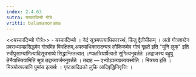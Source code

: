 ```yaml
---
index: 2.4.63
sutra: यस्कादिभ्यो गोत्रे
vritti: balamanorama
---
```


<<यस्कादिभ्यो गोत्रे>> - यस्कादिभ्यो । नेदं सूत्रमपत्याधिकारस्थं, किंतु द्वैतीयीकम् । अतो गोत्रशब्देन प्रवराध्यायप्रसिद्धमेव गोत्रमिह विवक्षितम्,अपत्याधिकारादन्यत्र लौकिकमेव गोत्रं गृह्रते॑ इति "यूनि लुक्" इति स्त्रीपुसाभ्या॑मित्यादिसूत्रभाष्ये सिद्धान्तितत्वात् ।ण्यक्षत्रियार्षे॑त्यतो सुगित्यनुवर्तते ।तद्राजस्य बहुषु तेनैवास्त्रिया॑मिति सूत्रं तद्राजवर्जमनुवर्तते । तदाह — एभ्योऽपत्यप्रत्ययस्येति । मित्रयव इति । मित्रयोरपत्यानि पुमांस इत्यर्थः । गृष्टआदिढको लुकि आदिवृद्धिनिवृत्तिः । 
